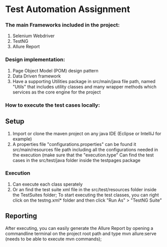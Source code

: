 # Test Automation Assignment

### The main Frameworks included in the project:
1. Selenium Webdriver
2. TestNG
3. Allure Report
   
### Design implementation:
1. Page Object Model (POM) design pattern
2. Data Driven framework
3. Have a supporting Utilities package in src/main/java file path, named "Utils" that includes utility classes and many wrapper methods which services as the core engine for the project
### How to execute the test cases locally:
## Setup
1. Import or clone the maven project on any java IDE (Eclipse or IntelliJ for example)
2. A properties file "configurations.properties" can be found it src/main/resources file path including all the configurations needed in the execution (make sure that the "execution.type" 
Can find the test cases in the src/test/java folder inside the testpages package
### Execution
1. Can execute each class sperately
2. Or an find the test suite xml file in the src/test/resources folder inside the TestSuites folder; To start executing the test classes, you can right click on the testng.xml* folder and then click "Run As" > "TestNG Suite"
## Reporting
After executing, you can easily generate the Allure Report by opening a commandline terminal on the project root path and type mvn allure:serve (needs to be able to execute mvn commands); 
